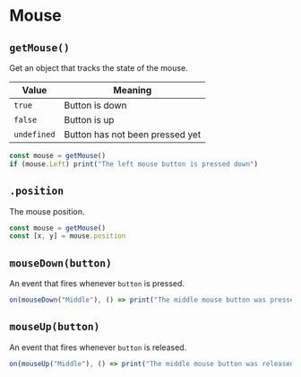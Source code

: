 # Mouse

## `getMouse()`

Get an object that tracks the state of the mouse.

| Value       | Meaning                         |
| ----------- | ------------------------------- |
| `true`      | Button is down                  |
| `false`     | Button is up                    |
| `undefined` | Button has not been pressed yet |

```javascript
const mouse = getMouse()
if (mouse.Left) print("The left mouse button is pressed down")
```

## `.position`

The mouse position.

```javascript
const mouse = getMouse()
const [x, y] = mouse.position
```

## `mouseDown(button)`

An event that fires whenever `button` is pressed.

```javascript
on(mouseDown("Middle"), () => print("The middle mouse button was pressed"))
```

## `mouseUp(button)`

An event that fires whenever `button` is released.

```javascript
on(mouseUp("Middle"), () => print("The middle mouse button was released"))
```
